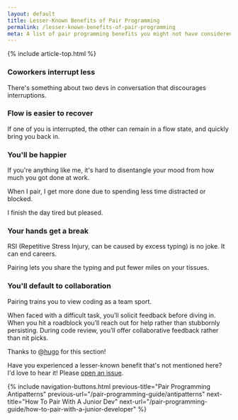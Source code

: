 ```yaml
---
layout: default
title: Lesser-Known Benefits of Pair Programming
permalink: /lesser-known-benefits-of-pair-programming
meta: A list of pair programming benefits you might not have considered before.
---
```


{% include article-top.html %}

### Coworkers interrupt less

There's something about two devs in conversation that discourages interruptions.

### Flow is easier to recover

If one of you is interrupted, the other can remain in a flow state, and quickly bring you back in.

### You'll be happier

If you're anything like me, it's hard to disentangle your mood from how much you got done at work.

When I pair, I get more done due to spending less time distracted or blocked. 

I finish the day tired but pleased.

### Your hands get a break

RSI (Repetitive Stress Injury, can be caused by excess typing) is no joke. It can end careers.

Pairing lets you share the typing and put fewer miles on your tissues.

### You'll default to collaboration

Pairing trains you to view coding as a team sport. 

When faced with a difficult task, you’ll solicit feedback before diving in.
When you hit a roadblock you’ll reach out for help rather than stubbornly
persisting. During code review, you’ll offer collaborative feedback rather than
nit picks. 

<p class="text-xs">Thanks to <a href="https://github.com/hugo">@hugo</a> for this section!</p>

<p class="text-sm pt-10 italic">Have you experienced a lesser-known benefit that's not mentioned here? I'd love to hear it! Please <a href="https://github.com/tupleapp/pair-programming-guide/issues/new">open an issue</a>.</p>

{% 
include navigation-buttons.html 
previous-title="Pair Programming Antipatterns" 
previous-url="/pair-programming-guide/antipatterns"
next-title="How To Pair With A Junior Dev"
next-url="/pair-programming-guide/how-to-pair-with-a-junior-developer"
%}
